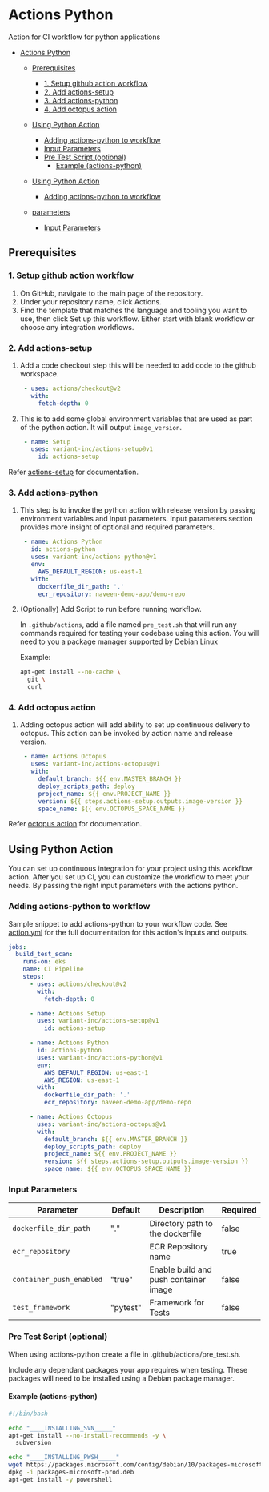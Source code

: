 # Actions Python

Action for CI workflow for python applications

- [Actions Python](#actions-python)
  - [Prerequisites](#prerequisites)
    - [1. Setup github action workflow](#1-setup-github-action-workflow)
    - [2. Add actions-setup](#2-add-actions-setup)
    - [3. Add actions-python](#3-add-actions-python)
    - [4. Add octopus action](#4-add-octopus-action)
  - [Using Python Action](#using-python-action)
    - [Adding actions-python to workflow](#adding-actions-python-to-workflow)
    - [Input Parameters](#input-parameters)
    - [Pre Test Script (optional)](#pre-test-script-optional)
      - [Example (actions-python)](#example-actions-python)

  - [Using Python Action](#using-python-action)
    - [Adding actions-python to workflow](#adding-actions-python-to-workflow)
  - [parameters](#parameters)
    - [Input Parameters](#input-parameters)

## Prerequisites

### 1. Setup github action workflow

1. On GitHub, navigate to the main page of the repository.
2. Under your repository name, click Actions.
3. Find the template that matches the language and tooling you want to use, then click Set up this workflow. Either start with blank workflow or choose any integration workflows.

### 2. Add actions-setup

1. Add a code checkout step this will be needed to add code to the github workspace.

    ```yaml
     - uses: actions/checkout@v2
       with:
         fetch-depth: 0
    ```

2. This is to add some global environment variables that are used as part of the python action. It will output `image_version`.

    ```yaml
     - name: Setup
       uses: variant-inc/actions-setup@v1
         id: actions-setup
    ```

Refer [actions-setup](https://github.com/variant-inc/actions-setup) for documentation.

### 3. Add actions-python

1. This step is to invoke the python action with release version by passing environment variables and input parameters. Input parameters section provides more insight of optional and required parameters.

    ```yaml
     - name: Actions Python
       id: actions-python
       uses: variant-inc/actions-python@v1
       env:
         AWS_DEFAULT_REGION: us-east-1
       with:
         dockerfile_dir_path: '.'
         ecr_repository: naveen-demo-app/demo-repo
    ```

2. (Optionally) Add Script to run before running workflow.

    In `.github/actions`, add a file named `pre_test.sh` that will run any commands required for testing your codebase using this action. You will need to you a package manager supported by Debian Linux

    Example:

    ```bash
    apt-get install --no-cache \
      git \
      curl
    ```

### 4. Add octopus action

1. Adding octopus action will add ability to set up continuous delivery to octopus. This action can be invoked by action name and release version.

    ```yaml
     - name: Actions Octopus
       uses: variant-inc/actions-octopus@v1
       with:
         default_branch: ${{ env.MASTER_BRANCH }}
         deploy_scripts_path: deploy
         project_name: ${{ env.PROJECT_NAME }}
         version: ${{ steps.actions-setup.outputs.image-version }}
         space_name: ${{ env.OCTOPUS_SPACE_NAME }}
    ```

Refer [octopus action](https://github.com/variant-inc/actions-octopus) for documentation.

## Using Python Action

You can set up continuous integration for your project using this workflow action.
After you set up CI, you can customize the workflow to meet your needs. By passing the right input parameters with the actions python.

### Adding actions-python to workflow

Sample snippet to add actions-python to your workflow code.
See [action.yml](action.yml) for the full documentation for this action's inputs and outputs.

```yaml
jobs:
  build_test_scan:
    runs-on: eks
    name: CI Pipeline
    steps:
      - uses: actions/checkout@v2
        with:
          fetch-depth: 0

      - name: Actions Setup
        uses: variant-inc/actions-setup@v1
          id: actions-setup

      - name: Actions Python
        id: actions-python
        uses: variant-inc/actions-python@v1
        env:
          AWS_DEFAULT_REGION: us-east-1
          AWS_REGION: us-east-1
        with:
          dockerfile_dir_path: '.'
          ecr_repository: naveen-demo-app/demo-repo

      - name: Actions Octopus
        uses: variant-inc/actions-octopus@v1
        with:
          default_branch: ${{ env.MASTER_BRANCH }}
          deploy_scripts_path: deploy
          project_name: ${{ env.PROJECT_NAME }}
          version: ${{ steps.actions-setup.outputs.image-version }}
          space_name: ${{ env.OCTOPUS_SPACE_NAME }}

```

### Input Parameters

| Parameter                | Default  | Description                           | Required |
| ------------------------ | -------- | ------------------------------------- | -------- |
| `dockerfile_dir_path`    | "."      | Directory path to the dockerfile      | false    |
| `ecr_repository`         |          | ECR Repository name                   | true     |
| `container_push_enabled` | "true"   | Enable build and push container image | false    |
| `test_framework`         | "pytest" | Framework for Tests                   | false    |

### Pre Test Script (optional)

When using actions-python create a file in .github/actions/pre_test.sh.

Include any dependant packages your app requires when testing. These packages will need to be installed using a Debian package manager.

#### Example (actions-python)

```bash
#!/bin/bash

echo "____INSTALLING_SVN_____"
apt-get install --no-install-recommends -y \
  subversion

echo "____INSTALLING_PWSH_____"
wget https://packages.microsoft.com/config/debian/10/packages-microsoft-prod.deb
dpkg -i packages-microsoft-prod.deb
apt-get install -y powershell
```
